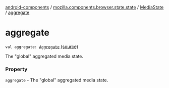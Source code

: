 [android-components](../../index.md) / [mozilla.components.browser.state.state](../index.md) / [MediaState](index.md) / [aggregate](./aggregate.md)

# aggregate

`val aggregate: `[`Aggregate`](-aggregate/index.md) [(source)](https://github.com/mozilla-mobile/android-components/blob/master/components/browser/state/src/main/java/mozilla/components/browser/state/state/MediaState.kt#L19)

The "global" aggregated media state.

### Property

`aggregate` - The "global" aggregated media state.